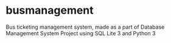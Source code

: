 # busmanagement
Bus ticketing management system, made as a part of Database Management System Project using SQL Lite 3 and Python 3
